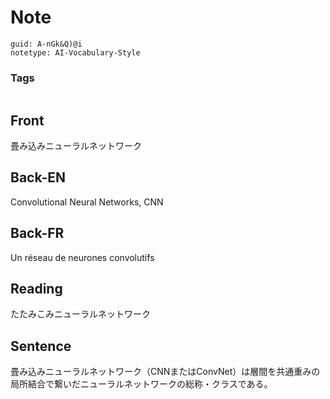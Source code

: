# Note
```
guid: A-nGk&Q)@i
notetype: AI-Vocabulary-Style
```

### Tags
```
```

## Front
畳み込みニューラルネットワーク

## Back-EN
Convolutional Neural Networks, CNN

## Back-FR
Un réseau de neurones convolutifs

## Reading
たたみこみニューラルネットワーク

## Sentence
畳み込みニューラルネットワーク（CNNまたはConvNet）は層間を共通重みの局所結合で繋いだニューラルネットワークの総称・クラスである。
